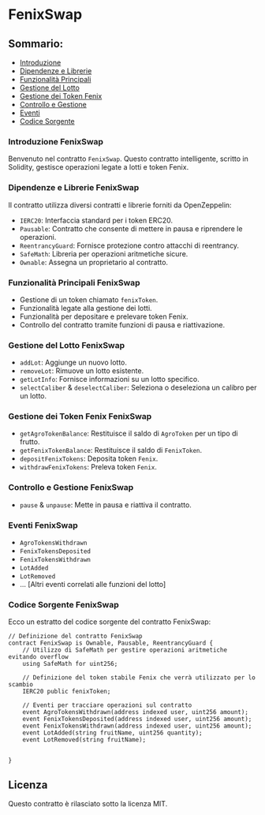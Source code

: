 # FenixSwap

## Sommario:

- [Introduzione](#introduzione-fenixswap)
- [Dipendenze e Librerie](#dipendenze-e-librerie-fenixswap)
- [Funzionalità Principali](#funzionalità-principali-fenixswap)
- [Gestione del Lotto](#gestione-del-lotto-fenixswap)
- [Gestione dei Token Fenix](#gestione-dei-token-fenix-fenixswap)
- [Controllo e Gestione](#controllo-e-gestione-fenixswap)
- [Eventi](#eventi-fenixswap)
- [Codice Sorgente](#codice-sorgente-fenixswap)

### Introduzione FenixSwap

Benvenuto nel contratto `FenixSwap`. Questo contratto intelligente, scritto in Solidity, gestisce operazioni legate a lotti e token Fenix.

### Dipendenze e Librerie FenixSwap

Il contratto utilizza diversi contratti e librerie forniti da OpenZeppelin:

- `IERC20`: Interfaccia standard per i token ERC20.
- `Pausable`: Contratto che consente di mettere in pausa e riprendere le operazioni.
- `ReentrancyGuard`: Fornisce protezione contro attacchi di reentrancy.
- `SafeMath`: Libreria per operazioni aritmetiche sicure.
- `Ownable`: Assegna un proprietario al contratto.

### Funzionalità Principali FenixSwap

- Gestione di un token chiamato `fenixToken`.
- Funzionalità legate alla gestione dei lotti.
- Funzionalità per depositare e prelevare token Fenix.
- Controllo del contratto tramite funzioni di pausa e riattivazione.

### Gestione del Lotto FenixSwap

- `addLot`: Aggiunge un nuovo lotto.
- `removeLot`: Rimuove un lotto esistente.
- `getLotInfo`: Fornisce informazioni su un lotto specifico.
- `selectCaliber` & `deselectCaliber`: Seleziona o deseleziona un calibro per un lotto.

### Gestione dei Token Fenix FenixSwap

- `getAgroTokenBalance`: Restituisce il saldo di `AgroToken` per un tipo di frutto.
- `getFenixTokenBalance`: Restituisce il saldo di `FenixToken`.
- `depositFenixTokens`: Deposita token `Fenix`.
- `withdrawFenixTokens`: Preleva token `Fenix`.

### Controllo e Gestione FenixSwap

- `pause` & `unpause`: Mette in pausa e riattiva il contratto.

### Eventi FenixSwap

- `AgroTokensWithdrawn`
- `FenixTokensDeposited`
- `FenixTokensWithdrawn`
- `LotAdded`
- `LotRemoved`
- ... [Altri eventi correlati alle funzioni del lotto]

### Codice Sorgente FenixSwap

Ecco un estratto del codice sorgente del contratto FenixSwap:

```solidity
// Definizione del contratto FenixSwap
contract FenixSwap is Ownable, Pausable, ReentrancyGuard {
    // Utilizzo di SafeMath per gestire operazioni aritmetiche evitando overflow
    using SafeMath for uint256;

    // Definizione del token stabile Fenix che verrà utilizzato per lo scambio
    IERC20 public fenixToken;

    // Eventi per tracciare operazioni sul contratto
    event AgroTokensWithdrawn(address indexed user, uint256 amount);
    event FenixTokensDeposited(address indexed user, uint256 amount);
    event FenixTokensWithdrawn(address indexed user, uint256 amount);
    event LotAdded(string fruitName, uint256 quantity);
    event LotRemoved(string fruitName);

  
}
```


## Licenza

Questo contratto è rilasciato sotto la licenza MIT.
